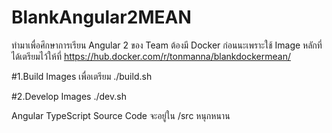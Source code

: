 # BlankAngular2MEAN

ทำมาเพื่อศึกษาการเรียน Angular 2 ของ Team ต้องมี Docker ก่อนนะเพราะใช้ Image หลักที่ได้เตรียมไว้ให้ที่ https://hub.docker.com/r/tonmanna/blankdockermean/

#1.Build Images เพื่อเตรียม
./build.sh 

#2.Develop Images
./dev.sh

Angular TypeScript Source Code จะอยู่ใน /src หนุกหนาน
